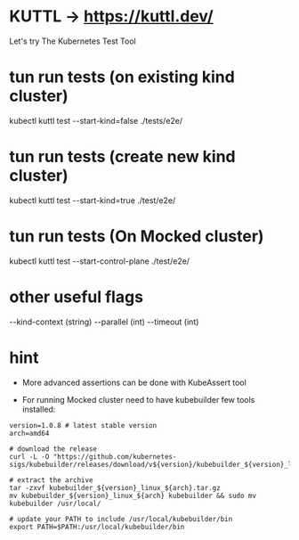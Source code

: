 # KUTTL  -> https://kuttl.dev/

Let's try The Kubernetes Test Tool


# tun run tests (on existing kind cluster)
kubectl kuttl test --start-kind=false ./tests/e2e/

# tun run tests (create new kind cluster)
kubectl kuttl test --start-kind=true ./test/e2e/

# tun run tests (On Mocked cluster)
kubectl kuttl test --start-control-plane ./test/e2e/

# other useful flags
--kind-context (string)
--parallel (int)
--timeout (int)

# hint
- More advanced assertions can be done with KubeAssert tool

- For running Mocked cluster need to have kubebuilder few tools installed: 
```
version=1.0.8 # latest stable version
arch=amd64

# download the release
curl -L -O "https://github.com/kubernetes-sigs/kubebuilder/releases/download/v${version}/kubebuilder_${version}_linux_${arch}.tar.gz"

# extract the archive
tar -zxvf kubebuilder_${version}_linux_${arch}.tar.gz
mv kubebuilder_${version}_linux_${arch} kubebuilder && sudo mv kubebuilder /usr/local/

# update your PATH to include /usr/local/kubebuilder/bin
export PATH=$PATH:/usr/local/kubebuilder/bin
```